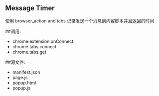 ﻿Message Timer
-----------------
使用 browser_action and tabs
记录发送一个消息到内容脚本并且返回的时间

##调用:
 - chrome.extension.onConnect
 - chrome.tabs.connect
 - chrome.tabs.get

##源文件:
 - manifest.json
 - page.js
 - popup.html
 - popup.js